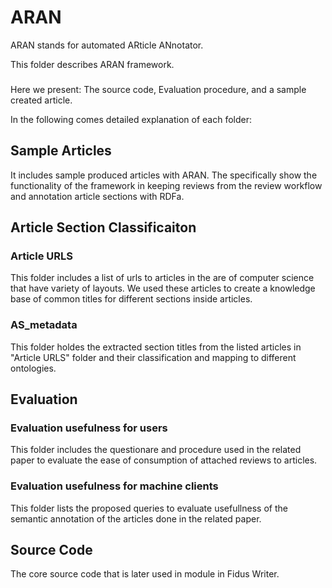 # ARAN
ARAN stands for automated ARticle ANnotator.

This folder describes ARAN framework.
###
Here we present:
  The source code, 
  Evaluation procedure,
  and a sample created article. 
    
  
  In the following comes detailed explanation of each folder:
  
  ## Sample Articles 
  
  It includes sample produced articles with ARAN. The specifically show the functionality of the framework in keeping reviews from the review workflow and annotation article sections with RDFa.     
  
  ## Article Section Classificaiton 
  ### Article URLS
  This folder includes a list of urls to articles in the are of computer science that have variety of layouts. We used these articles to create a knowledge base of common titles for different sections inside articles.
  
  ### AS_metadata
  This folder holdes the extracted section titles from the listed articles in "Article URLS" folder and their classification and mapping to different ontologies. 
  
  
  ## Evaluation
  ### Evaluation usefulness for users
 This folder includes the questionare and procedure used in the related paper to evaluate the ease of consumption of attached reviews to articles. 
 ### Evaluation usefulness for machine clients
 This folder lists the proposed queries to evaluate usefullness of the semantic annotation of the articles done in the related paper.
  
  ## Source Code
  The core source code that is later used in module in Fidus Writer.
